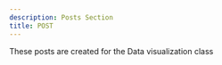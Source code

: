 ```yaml
---
description: Posts Section
title: POST
---
```


These posts are created for the Data visualization class